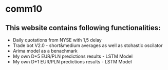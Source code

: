 # comm10
## This website contains following functionalities:
- Daily quotations from NYSE with 1,5 delay
- Trade bot V2.0 - short&medium averages as well as stohastic oscilator
- Arima model as a benachmark
- My own D+5 EUR/PLN predictions results - LSTM Model
- My own D+1 EUR/PLN predictions results - LSTM Model
